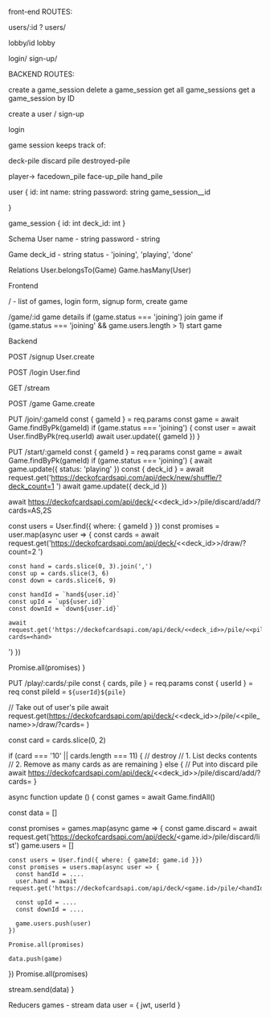 front-end ROUTES:

users/:id ?
users/

lobby/id
lobby

login/
sign-up/

BACKEND ROUTES:

create a game_session
delete a game_session
get all game_sessions
get a game_session by ID

create a user / sign-up

login





game session keeps track of:

deck-pile
discard pile 
destroyed-pile

player->
facedown_pile
face-up_pile
hand_pile



user {
  id: int
  name: string
  password: string 
  game_session__id

}

game_session {
  id: int
  deck_id: int 
}

Schema
User
name - string
password - string

Game
deck_id - string
status - 'joining', 'playing', 'done'

Relations
User.belongsTo(Game)
Game.hasMany(User)

Frontend

/ - list of games, login form, signup form, create game

/game/:id
game details
if (game.status === 'joining') join game
if (game.status === 'joining' && game.users.length > 1) start game

Backend

POST /signup
User.create

POST /login
User.find

GET /stream

POST /game
Game.create

PUT /join/:gameId
const { gameId } = req.params
const game = await Game.findByPk(gameId)
if (game.status === 'joining') {
  const user = await User.findByPk(req.userId)
  await user.update({ gameId })
}

PUT /start/:gameId
const { gameId } = req.params
const game = await Game.findByPk(gameId)
if (game.status === 'joining') {
  await game.update({ status: 'playing' })
  const { deck_id } = await request.get('https://deckofcardsapi.com/api/deck/new/shuffle/?deck_count=1
')
  await game.update({ deck_id })

  await https://deckofcardsapi.com/api/deck/<<deck_id>>/pile/discard/add/?cards=AS,2S

  const users = User.find({ where: { gameId } })
  const promises = user.map(async user => {
    const cards = await request.get('https://deckofcardsapi.com/api/deck/<<deck_id>>/draw/?count=2
')

    const hand = cards.slice(0, 3).join(',')
    const up = cards.slice(3, 6)
    const down = cards.slice(6, 9)

    const handId = `hand${user.id}`
    const upId = `up${user.id}`
    const downId = `down${user.id}`

    await request.get('https://deckofcardsapi.com/api/deck/<<deck_id>>/pile/<<pile_name>>/add/?cards=<hand>
')
  })

  Promise.all(promises)
}

PUT /play/:cards/:pile
const { cards, pile } = req.params
const { userId } = req
const pileId = `${userId}${pile}`

// Take out of user's pile
await request.get(https://deckofcardsapi.com/api/deck/<<deck_id>>/pile/<<pile_name>>/draw/?cards=<cards>
)

const card = cards.slice(0, 2)

if (card === '10' || cards.length === 11) {
  // destroy
  // 1. List decks contents
  // 2. Remove as many cards as are remaining
} else {
  // Put into discard pile
  await https://deckofcardsapi.com/api/deck/<<deck_id>>/pile/discard/add/?cards=<cards>
}

async function update () {
  const games = await Game.findAll()

  const data = []

  const promises = games.map(async game => {
    const game.discard = await request.get('https://deckofcardsapi.com/api/deck/<game.id>/pile/discard/list')
    game.users = []

    const users = User.find({ where: { gameId: game.id }})
    const promises = users.map(async user => {
      const handId = ....
      user.hand = await request.get('https://deckofcardsapi.com/api/deck/<game.id>/pile/<handId>/list')

      const upId = ....
      const downId = ....

      game.users.push(user)
    })

    Promise.all(promises)

    data.push(game)
  })
  Promise.all(promises)

  stream.send(data)
}

Reducers
games - stream data
user = { jwt, userId }